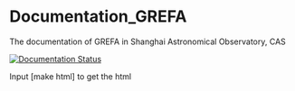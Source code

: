 # Documentation_GREFA
The documentation of GREFA in Shanghai Astronomical Observatory, CAS

[![Documentation Status](https://readthedocs.org/projects/gwrfa-group/badge/?version=latest)](https://gwrfa-group.readthedocs.io/zh/latest/?badge=latest)


Input [make html] to get the html

